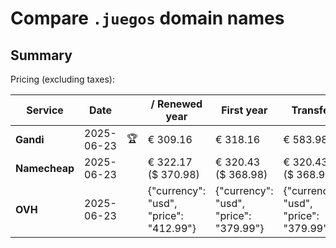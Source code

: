 # Compare `.juegos` domain names

## Summary

Pricing (excluding taxes):

| Service | Date |  | / Renewed year | First year | Transfer | Restoration |
|--|--|--|--|--|--|--|
| **Gandi** | 2025-06-23 | 🏆 | € 309.16 | € 318.16 | € 583.98 | € 345.46 |
| **Namecheap** | 2025-06-23 |  | € 322.17<br>($ 370.98) | € 320.43<br>($ 368.98) | € 320.43<br>($ 368.98) |  |
| **OVH** | 2025-06-23 |  | {"currency": "usd", "price": "412.99"} | {"currency": "usd", "price": "379.99"} | {"currency": "usd", "price": "379.99"} |  |
